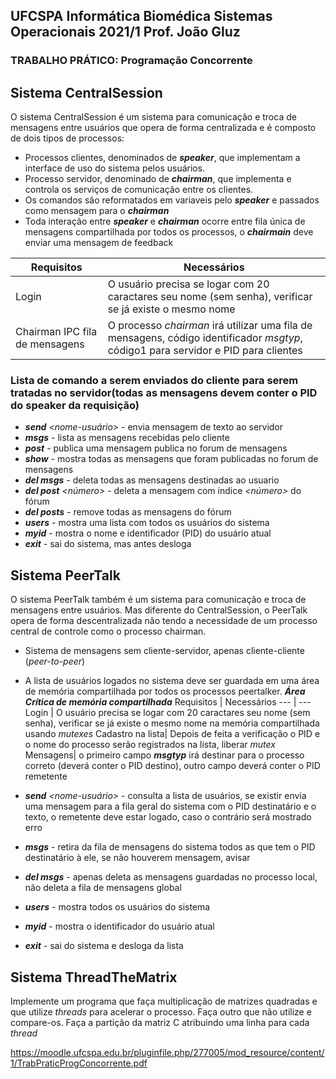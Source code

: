## UFCSPA  Informática Biomédica Sistemas Operacionais 2021/1 Prof. João Gluz

### TRABALHO PRÁTICO: Programação Concorrente

Sistema CentralSession
------
O sistema CentralSession é um sistema para comunicação e troca de mensagens entre usuários que opera de
forma centralizada e é composto de dois tipos de processos:

* Processos clientes, denominados de **_speaker_**, que implementam a interface de uso do sistema pelos usuários.
* Processo servidor, denominado de **_chairman_**, que implementa e controla os serviços de comunicação entre
  os clientes.
* Os comandos são reformatados em variaveis pelo **_speaker_** e passados como mensagem para o **_chairman_**
* Toda interação entre **_speaker_** e **_chairman_** ocorre entre fila única de mensagens compartilhada por todos os processos, o **_chairmain_** deve enviar uma mensagem de feedback


Requisitos |  Necessários
--- | --- 
Login | O usuário precisa se logar com 20 caractares seu nome (sem senha), verificar se já existe o mesmo nome 
Chairman IPC fila de mensagens| O processo *chairman* irá utilizar uma fila de mensagens, código identificador *msgtyp*, código1 para servidor e PID para clientes

### Lista de comando a serem enviados do cliente para serem tratadas no servidor(todas as mensagens devem conter o PID do speaker da requisição)
* **_send_** _<nome-usuário>_ _<texto-mensagem>_ - envia mensagem de texto ao servidor
* **_msgs_** - lista as mensagens recebidas pelo cliente
* **_post_** _<texto-mensagem>_ - publica uma mensagem publica no forum de mensagens
* **_show_** - mostra todas as mensagens que foram publicadas no forum de mensagens
* **_del_ _msgs_** - deleta todas as mensagens destinadas ao usuario
* **_del_ _post_** _<número>_ - deleta a mensagem com índice _<número>_ do fórum
* **_del_ _posts_** - remove todas as mensagens do fórum
* **_users_** - mostra uma lista com todos os usuários do sistema
* **_myid_** - mostra o nome e identificador (PID) do usuário atual
* **_exit_** - sai do sistema, mas antes desloga

Sistema PeerTalk
------
O sistema PeerTalk também é um sistema para comunicação e troca de mensagens entre usuários. Mas diferente do CentralSession, 
o PeerTalk opera de forma descentralizada não tendo a necessidade de um processo central de controle como o processo chairman.
* Sistema de mensagens sem cliente-servidor, apenas cliente-cliente (_peer-to-peer_)
* A lista de usuários logados no sistema deve ser guardada em uma área de memória compartilhada por
  todos os processos peertalker. **_Área Crítica de memória compartilhada_**
Requisitos |  Necessários
--- | --- 
Login | O usuário precisa se logar com 20 caractares seu nome (sem senha), verificar se já existe o mesmo nome na memória compartilhada usando _mutexes_
Cadastro na lista| Depois de feita a verificação o PID e o nome do processo serão registrados na lista, liberar _mutex_
Mensagens| o primeiro campo **_msgtyp_** irá destinar para o processo correto (deverá conter o PID destino), outro campo deverá conter o PID remetente

* **_send_** _<nome-usuário>_ _<texto-mensagem>_ - consulta a lista de usuários, se existir envia uma mensagem para a fila geral do sistema com o PID destinatário e o texto, 
  o remetente deve estar logado, caso o contrário será mostrado erro
* **_msgs_** - retira da fila de mensagens do sistema todos as que tem o PID destinatário à ele, se não houverem mensagem, avisar
* **_del_ _msgs_** - apenas deleta as mensagens guardadas no processo local, não deleta a fila de mensagens global
* **_users_** - mostra todos os usuários do sistema
* **_myid_** - mostra o identificador do usuário atual
* **_exit_** - sai do sistema e desloga da lista

Sistema ThreadTheMatrix
------
Implemente um programa que faça multiplicação de matrizes quadradas e que utilize _threads_ para acelerar o processo. Faça outro que não utilize e compare-os.
Faça a partição da matriz C atribuindo uma linha para cada _thread_
  
https://moodle.ufcspa.edu.br/pluginfile.php/277005/mod_resource/content/1/TrabPraticProgConcorrente.pdf
